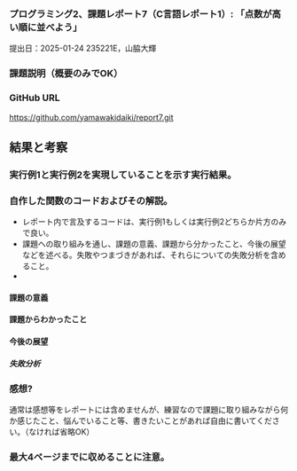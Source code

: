 ### プログラミング2、課題レポート7（C言語レポート1）: 「点数が高い順に並べよう」
提出日：2025-01-24
235221E，山脇大輝


### 課題説明（概要のみでOK）


### GitHub URL
https://github.com/yamawakidaiki/report7.git


## 結果と考察
### 実行例1と実行例2を実現していることを示す実行結果。


### 自作した関数のコードおよびその解説。
- レポート内で言及するコードは、実行例1もしくは実行例2どちらか片方のみで良い。
- 課題への取り組みを通し、課題の意義、課題から分かったこと、今後の展望などを述べる。失敗やつまづきがあれば、それらについての失敗分析を含めること。
- 
#### 課題の意義
#### 課題からわかったこと
#### 今後の展望

##### 失敗分析


### 感想?
通常は感想等をレポートには含めませんが、練習なので課題に取り組みながら何か感じたこと、悩んでいること等、書きたいことがあれば自由に書いてください。（なければ省略OK）


### 最大4ページまでに収めることに注意。
